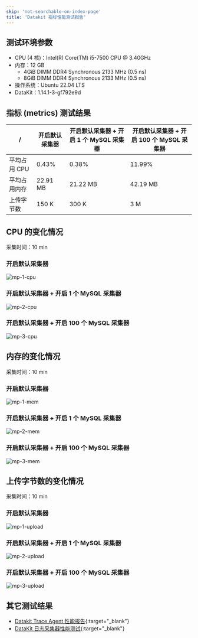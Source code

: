 ```yaml
---
skip: 'not-searchable-on-index-page'
title: 'Datakit 指标性能测试报告'
---
```


## 测试环境参数

- CPU (4 核)：Intel(R) Core(TM) i5-7500 CPU @ 3.40GHz
- 内存：12 GB
    - 4GiB DIMM DDR4 Synchronous 2133 MHz (0.5 ns)
    - 8GiB DIMM DDR4 Synchronous 2133 MHz (0.5 ns)
- 操作系统：Ubuntu 22.04 LTS
- DataKit：1.14.1-3-gf792e9d

## 指标 (metrics) 测试结果

|  /   | 开启默认采集器  | 开启默认采集器 + 开启 1 个 MySQL 采集器  | 开启默认采集器 + 开启 100 个 MySQL 采集器  |
|  ----  | ----  | ----  | ----  |
| 平均占用 CPU  | 0.43%    | 0.38%    | 11.99% |
| 平均占用内存   | 22.91 MB | 21.22 MB | 42.19 MB |
| 上传字节数   | 150 K | 300 K | 3 M |

## CPU 的变化情况

采集时间：10 min

<!-- markdownlint-disable MD024 -->

### 开启默认采集器

![mp-1-cpu](imgs/mp-1-cpu.png)

### 开启默认采集器 + 开启 1 个 MySQL 采集器

![mp-2-cpu](imgs/mp-2-cpu.png)

### 开启默认采集器 + 开启 100 个 MySQL 采集器

![mp-3-cpu](imgs/mp-3-cpu.png)

## 内存的变化情况

采集时间：10 min

### 开启默认采集器

![mp-1-mem](imgs/mp-1-mem.png)

### 开启默认采集器 + 开启 1 个 MySQL 采集器

![mp-2-mem](imgs/mp-2-mem.png)

### 开启默认采集器 + 开启 100 个 MySQL 采集器

![mp-3-mem](imgs/mp-3-mem.png)

## 上传字节数的变化情况

采集时间：10 min

### 开启默认采集器

![mp-1-upload](imgs/mp-1-upload.png)

### 开启默认采集器 + 开启 1 个 MySQL 采集器

![mp-2-upload](imgs/mp-2-upload.png)

### 开启默认采集器 + 开启 100 个 MySQL 采集器

![mp-3-upload](imgs/mp-3-upload.png)

<!-- markdownlint-enable -->

## 其它测试结果

- [Datakit Trace Agent 性能报告](./datakit-trace-performance.md){:target="_blank"}
- [DataKit 日志采集器性能测试](./logging-pipeline-bench.md){:target="_blank"}
